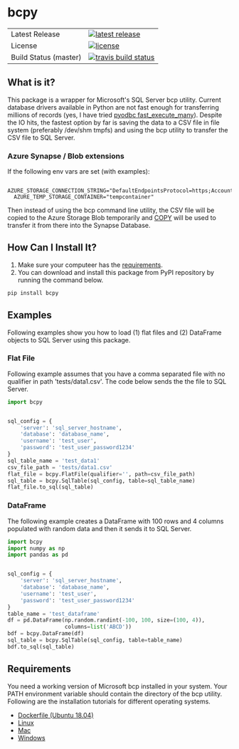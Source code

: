 # bcpy

<table>
<tr>
  <td>Latest Release</td>
  <td>
    <a href="https://pypi.org/project/bcpy/">
    <img src="https://img.shields.io/pypi/v/bcpy.svg" alt="latest release" />
    </a>
  </td>
</tr>
<tr>
  <td>License</td>
  <td>
    <a href="https://github.com/titan550/bcpy/blob/master/LICENSE">
    <img src="https://img.shields.io/pypi/l/bcpy.svg" alt="license" />
    </a>
</td>
</tr>
<tr>
  <td>Build Status (master)</td>
  <td>
    <a href="https://travis-ci.org/titan550/bcpy">
    <img src="https://api.travis-ci.org/titan550/bcpy.svg?branch=master" alt="travis build status" />
    </a>
  </td>
</tr>
</table>

## What is it?

This package is a wrapper for Microsoft's SQL Server bcp utility. Current database drivers available in Python are not fast enough for transferring millions of records (yes, I have tried [pyodbc fast_execute_many](https://github.com/mkleehammer/pyodbc/wiki/Features-beyond-the-DB-API#fast_executemany)). Despite the IO hits, the fastest option by far is saving the data to a CSV file in file system (preferably /dev/shm tmpfs) and using the bcp utility to transfer the CSV file to SQL Server.

### Azure Synapse / Blob extensions

If the following env vars are set (with examples):
```
  AZURE_STORAGE_CONNECTION_STRING="DefaultEndpointsProtocol=https;AccountName=myblogstorageacct;AccountKey=jhadsfas235876dha90/17891hfh25125/12h2udfjs347512==;EndpointSuffix=core.windows.net"
  AZURE_TEMP_STORAGE_CONTAINER="tempcontainer"
```

Then instead of using the bcp command line utility, the CSV file will be copied to the Azure Storage Blob temporarily and 
[COPY](https://docs.microsoft.com/en-us/sql/t-sql/statements/copy-into-transact-sql) will be used to 
transfer it from there into the Synapse Database.

## How Can I Install It?

1. Make sure your computeer has the [requirements](#requirements).
1. You can download and install this package from PyPI repository by running the command below.

```bash
pip install bcpy
```

## Examples

Following examples show you how to load (1) flat files and (2) DataFrame objects to SQL Server using this package.

### Flat File

Following example assumes that you have a comma separated file with no qualifier in path 'tests/data1.csv'. The code below sends the the file to SQL Server.

```python
import bcpy


sql_config = {
    'server': 'sql_server_hostname',
    'database': 'database_name',
    'username': 'test_user',
    'password': 'test_user_password1234'
}
sql_table_name = 'test_data1'
csv_file_path = 'tests/data1.csv'
flat_file = bcpy.FlatFile(qualifier='', path=csv_file_path)
sql_table = bcpy.SqlTable(sql_config, table=sql_table_name)
flat_file.to_sql(sql_table)
```

### DataFrame

The following example creates a DataFrame with 100 rows and 4 columns populated with random data and then it sends it to SQL Server.

```python
import bcpy
import numpy as np
import pandas as pd


sql_config = {
    'server': 'sql_server_hostname',
    'database': 'database_name',
    'username': 'test_user',
    'password': 'test_user_password1234'
}
table_name = 'test_dataframe'
df = pd.DataFrame(np.random.randint(-100, 100, size=(100, 4)),
                  columns=list('ABCD'))
bdf = bcpy.DataFrame(df)
sql_table = bcpy.SqlTable(sql_config, table=table_name)
bdf.to_sql(sql_table)
```

## Requirements

You need a working version of Microsoft bcp installed in your system. Your PATH environment variable should contain the directory of the bcp utility. Following are the installation tutorials for different operating systems.

- [Dockerfile (Ubuntu 18.04)](./bcp.Dockerfile)
- [Linux](https://docs.microsoft.com/en-us/sql/linux/sql-server-linux-setup-tools)
- [Mac](https://docs.microsoft.com/en-us/sql/linux/sql-server-linux-setup-tools?view=sql-server-2017#macos)
- [Windows](https://docs.microsoft.com/en-us/sql/tools/bcp-utility)
